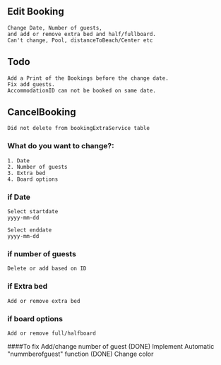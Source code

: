 ## Edit Booking
    Change Date, Number of guests,
    and add or remove extra bed and half/fullboard.
    Can't change, Pool, distanceToBeach/Center etc

## Todo
    Add a Print of the Bookings before the change date.
    Fix add guests.
    AccommodationID can not be booked on same date.

## CancelBooking
    Did not delete from bookingExtraService table


### What do you want to change?:

    1. Date
    2. Number of guests
    3. Extra bed
    4. Board options
### if Date

    Select startdate
    yyyy-mm-dd

    Select enddate
    yyyy-mm-dd

### if number of guests
    
    Delete or add based on ID

### if Extra bed
    
    Add or remove extra bed

### if board options
    
    Add or remove full/halfboard

####To fix
Add/change number of guest (DONE)
Implement Automatic "nummberofguest" function (DONE)
Change color